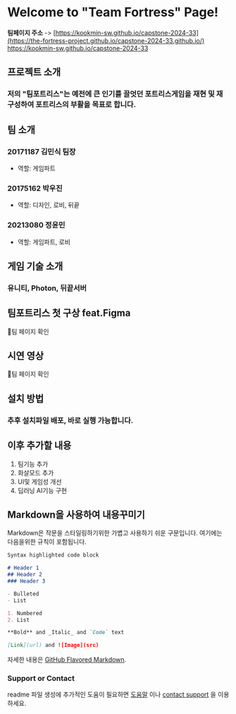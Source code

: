 # Welcome to "Team Fortress" Page!</h1>

**팀페이지 주소** -> [https://kookmin-sw.github.io/capstone-2024-33](https://the-fortress-project.github.io/capstone-2024-33.github.io/)
https://kookmin-sw.github.io/capstone-2024-33 


## 프로젝트 소개
### 저의 "팀포트리스"는 예전에 큰 인기를 끌엇던 포트리스게임을 재현 및 재구성하여 포트리스의 부활을 목표로 합니다.



## 팀 소개
### 20171187 김민식 팀장
- 역할: 게임파트
### 20175162 박우진
- 역할: 디자인, 로비, 뒤끝
### 20213080 정윤민
- 역할: 게임파트, 로비



## 게임 기술 소개
### 유니티, Photon, 뒤끝서버



## 팀포트리스 첫 구상 feat.Figma
팀 페이지 확인



## 시연 영상
팀 페이지 확인



## 설치 방법
### 추후 설치파일 배포, 바로 실행 가능합니다.



## 이후 추가할 내용
1. 팀기능 추가
2. 화살모드 추가
3. UI및 게임성 개선
4. 딥러닝 AI기능 구현



## Markdown을 사용하여 내용꾸미기

Markdown은 작문을 스타일링하기위한 가볍고 사용하기 쉬운 구문입니다. 여기에는 다음을위한 규칙이 포함됩니다.

```markdown
Syntax highlighted code block

# Header 1
## Header 2
### Header 3

- Bulleted
- List

1. Numbered
2. List

**Bold** and _Italic_ and `Code` text

[Link](url) and ![Image](src)
```

자세한 내용은 [GitHub Flavored Markdown](https://guides.github.com/features/mastering-markdown/).

### Support or Contact

readme 파일 생성에 추가적인 도움이 필요하면 [도움말](https://help.github.com/articles/about-readmes/) 이나 [contact support](https://github.com/contact) 을 이용하세요.
